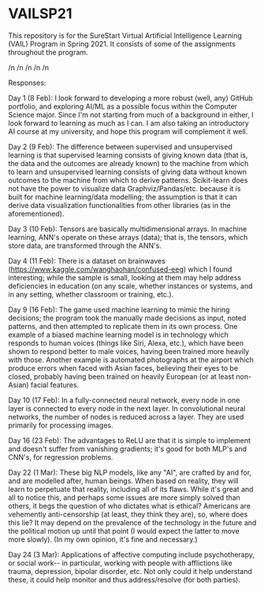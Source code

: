# VAILSP21
This repository is for the SureStart Virtual Artificial Intelligence Learning (VAIL) Program in Spring 2021. It consists of some of the assignments throughout the program.



/n
/n
/n
/n
/n

Responses:

Day 1 (8 Feb): I look forward to developing a more robust (well, any) GitHub portfolio, and exploring AI/ML as a possible focus within the Computer Science major. Since I'm not starting from much of a background in either, I look forward to learning as much as I can. I am also taking an introductory AI course at my university, and hope this program will complement it well.

Day 2 (9 Feb): The difference between supervised and unsupervised learning is that supervised learning consists of giving known data (that is, the data and the outcomes are already known) to the machine from which to learn and unsupervised learning consists of giving data without known outcomes to the machine from which to derive patterns. 
Scikit-learn does not have the power to visualize data Graphviz/Pandas/etc. because it is built for machine learning/data modelling; the assumption is that it can derive data visualization functionalities from other libraries (as in the aforementioned). 

Day 3 (10 Feb): Tensors are basically multidimensional arrays. In machine learning, ANN's operate on these arrays (data); that is, the tensors, which store data, are transformed through the ANN's.

Day 4 (11 Feb): There is a dataset on brainwaves (https://www.kaggle.com/wanghaohan/confused-eeg) which I found interesting; while the sample is small, looking at them may help address deficiencies in education (on any scale, whether instances or systems, and in any setting, whether classroom or training, etc.).

Day 9 (16 Feb): The game used machine learning to mimic the hiring decisions; the program took the manually made decisions as input, noted patterns, and then attempted to replicate them in its own process. One example of a biased machine learning model is in technology which responds to human voices (things like Siri, Alexa, etc.), which have been shown to respond better to male voices, having been trained more heavily with those. Another example is automated photographs at the airport which produce errors when faced with Asian faces, believing their eyes to be closed, probably having been trained on heavily European (or at least non-Asian) facial features.

Day 10 (17 Feb): In a fully-connected neural network, every node in one layer is connected to every node in the next layer. In convolutional neural networks, the number of nodes is reduced across a layer. They are used primarily for processing images.

Day 16 (23 Feb): The advantages to ReLU are that it is simple to implement and doesn't suffer from vanishing gradients; it's good for both MLP's and CNN's, for regression problems.

Day 22 (1 Mar): These big NLP models, like any "AI", are crafted by and for, and are modelled after, human beings. When based on reality, they will learn to perpetuate that reality, including all of its flaws. While it's great and all to notice this, and perhaps some issues are more simply solved than others, it begs the question of who dictates what is ethical? Americans are vehemently anti-censorship (at least, they think they are), so, where does this lie? It may depend on the prevalence of the technology in the future and the political motion up until that point (I would expect the latter to move more slowly). (In my own opinion, it's fine and necessary.)

Day 24 (3 Mar): Applications of affective computing include psychotherapy, or social work-- in particular, working with people with afflictions like trauma, depression, bipolar disorder, etc. Not only could it help understand these, it could help monitor and thus address/resolve (for both parties).
